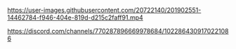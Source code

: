 


https://user-images.githubusercontent.com/20722140/201902551-14462784-f946-404e-819d-d215c2faff91.mp4


https://discord.com/channels/770287896669978684/1022864309170221086
